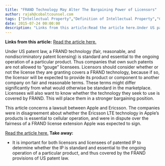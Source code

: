 ```yaml
---
title: "FRAND Technology May Alter The Bargaining Power of Licensors"
author: rajah@cobaltcounsel.com
tags: ["Intellectual Property","Definition of Intellectual Property","Commercial Activities","Rajah"]
date: 2015-07-24 00:00:00
description: "Links from this article:Read the article here.Under US patent law, a FRAND technology (fair, reasonable, and nondiscriminato..."
---
```


**Links from this article:**
[Read the article here.](http://www.cnet.com/news/apple-ericsson-trade-legal-shots-over-patent-royalties/)

Under US patent law, a FRAND technology (fair, reasonable, and nondiscriminatory patent licensing) is standard and essential to the ongoing operation of a particular product. Thus companies that own such patents are not allowed to “gouge” licensees. Licensors should consider whether or not the license they are granting covers a FRAND technology, because if so, the licensor will be expected to provide its product or component to another company on fair and reasonable terms. These terms might differ significantly from what would otherwise be standard in the marketplace. Licensees will also want to know whether the technology they seek to use is covered by FRAND. This will place them in a stronger bargaining position.

This article concerns a lawsuit between Apple and Ericsson. The companies were in disagreement about whether the Ericsson LTE technology in Apple’s products is essential to cellular operation, and were in dispute over the fairness of a FRAND license extension Apple was expected to sign.

[Read the article here.](http://www.cnet.com/news/apple-ericsson-trade-legal-shots-over-patent-royalties/) **Take away:**
- It is important for both licensors and licensees of patented IP to determine whether the IP is standard and essential to the ongoing operation of a particular product, and thus covered by the FRAND provisions of US patent law.
